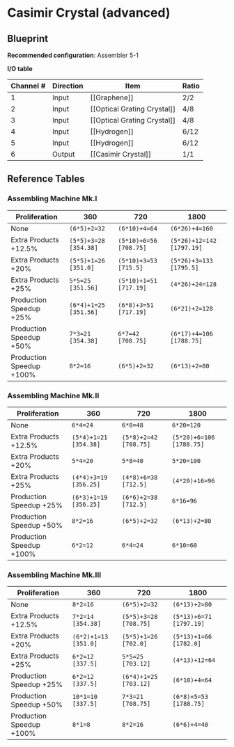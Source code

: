# Casimir Crystal (advanced)

## Blueprint

**Recommended configuration**: Assembler 5-1

**I/O table**

| Channel # | Direction | Item                        | Ratio |
| --------- | --------- | --------------------------- | ----- |
| 1         | Input     | [[Graphene]]                | 2/2   |
| 2         | Input     | [[Optical Grating Crystal]] | 4/8   |
| 3         | Input     | [[Optical Grating Crystal]] | 4/8   |
| 4         | Input     | [[Hydrogen]]                | 6/12  |
| 5         | Input     | [[Hydrogen]]                | 6/12  |
| 6         | Output    | [[Casimir Crystal]]         | 1/1   |

## Reference Tables

### Assembling Machine Mk.I

| Proliferation            | 360                   | 720                    | 1800                      |
| ------------------------ | --------------------- | ---------------------- | ------------------------- |
| None                     | `(6*5)+2=32`          | `(6*10)+4=64`          | `(6*26)+4=160`            |
| Extra Products +12.5%    | `(5*5)+3=28 [354.38]` | `(5*10)+6=56 [708.75]` | `(5*26)+12=142 [1797.19]` |
| Extra Products +20%      | `(5*5)+1=26 [351.0]`  | `(5*10)+3=53 [715.5]`  | `(5*26)+3=133 [1795.5]`   |
| Extra Products +25%      | `5*5=25 [351.56]`     | `(5*10)+1=51 [717.19]` | `(4*26)+24=128`           |
| Production Speedup +25%  | `(6*4)+1=25 [351.56]` | `(6*8)+3=51 [717.19]`  | `(6*21)+2=128`            |
| Production Speedup +50%  | `7*3=21 [354.38]`     | `6*7=42 [708.75]`      | `(6*17)+4=106 [1788.75]`  |
| Production Speedup +100% | `8*2=16`              | `(6*5)+2=32`           | `(6*13)+2=80`             |

### Assembling Machine Mk.II

| Proliferation            | 360                   | 720                   | 1800                     |
| ------------------------ | --------------------- | --------------------- | ------------------------ |
| None                     | `6*4=24`              | `6*8=48`              | `6*20=120`               |
| Extra Products +12.5%    | `(5*4)+1=21 [354.38]` | `(5*8)+2=42 [708.75]` | `(5*20)+6=106 [1788.75]` |
| Extra Products +20%      | `5*4=20`              | `5*8=40`              | `5*20=100`               |
| Extra Products +25%      | `(4*4)+3=19 [356.25]` | `(4*8)+6=38 [712.5]`  | `(4*20)+16=96`           |
| Production Speedup +25%  | `(6*3)+1=19 [356.25]` | `(6*6)+2=38 [712.5]`  | `6*16=96`                |
| Production Speedup +50%  | `8*2=16`              | `(6*5)+2=32`          | `(6*13)+2=80`            |
| Production Speedup +100% | `6*2=12`              | `6*4=24`              | `6*10=60`                |

### Assembling Machine Mk.III

| Proliferation            | 360                  | 720                   | 1800                    |
| ------------------------ | -------------------- | --------------------- | ----------------------- |
| None                     | `8*2=16`             | `(6*5)+2=32`          | `(6*13)+2=80`           |
| Extra Products +12.5%    | `7*2=14 [354.38]`    | `(5*5)+3=28 [708.75]` | `(5*13)+6=71 [1797.19]` |
| Extra Products +20%      | `(6*2)+1=13 [351.0]` | `(5*5)+1=26 [702.0]`  | `(5*13)+1=66 [1782.0]`  |
| Extra Products +25%      | `6*2=12 [337.5]`     | `5*5=25 [703.12]`     | `(4*13)+12=64`          |
| Production Speedup +25%  | `6*2=12 [337.5]`     | `(6*4)+1=25 [703.12]` | `(6*10)+4=64`           |
| Production Speedup +50%  | `10*1=10 [337.5]`    | `7*3=21 [708.75]`     | `(6*8)+5=53 [1788.75]`  |
| Production Speedup +100% | `8*1=8`              | `8*2=16`              | `(6*6)+4=40`            |
